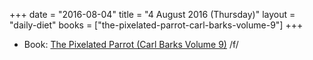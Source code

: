 +++
date = "2016-08-04"
title = "4 August 2016 (Thursday)"
layout = "daily-diet"
books = ["the-pixelated-parrot-carl-barks-volume-9"]
+++


* Book: [The Pixelated Parrot (Carl Barks Volume 9)](/books/the-pixelated-parrot-carl-barks-volume-9) /f/
